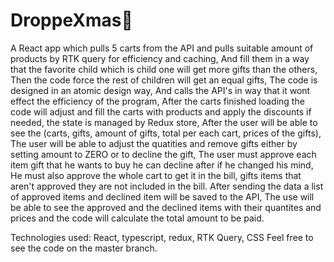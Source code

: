 # DroppeXmas🎄
A React app which pulls 5 carts from the API and pulls suitable amount of products by RTK query for efficiency and caching, And fill them in a way that the favorite child which is child one will get more gifts than the others, Then the code force the rest of children will get an equal gifts, The code is designed in an atomic design way, And calls the API's in way that it wont effect the efficiency of the program, After the carts finished loading the code will adjust and fill the carts with products and apply the discounts if needed, the state is managed by Redux store, After the user will be able to see the (carts, gifts, amount of gifts, total per each cart, prices of the gifts), The user will be able to adjust the quatities and remove gifts either by setting amount to ZERO or to decline the gift, The user must approve each item gift that he wants to buy he can decline after if he changed his mind, He must also approve the whole cart to get it in the bill, gifts items that aren't approved they are not included in the bill. After sending the data  a list of approved items and declined item will be saved to the API, The use will be able to see the approved and the declined items with their quantites and prices and the code will calculate the total amount to be paid.

Technologies used: React, typescript, redux, RTK Query, CSS 
Feel free to see the code on the master branch.
